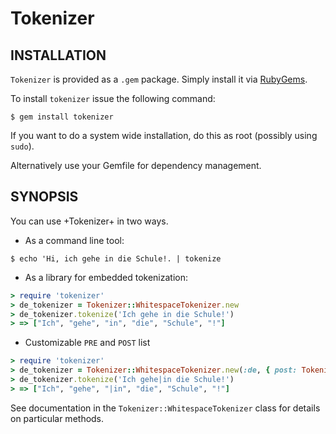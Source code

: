 # Tokenizer

## INSTALLATION
`Tokenizer` is provided as a `.gem` package. Simply install it via
[RubyGems](http://rubygems.org/gems/tokenizer).

To install `tokenizer` issue the following command:

``` shell
$ gem install tokenizer
```

If you want to do a system wide installation, do this as root
(possibly using `sudo`).

Alternatively use your Gemfile for dependency management.

## SYNOPSIS

You can use +Tokenizer+ in two ways.
* As a command line tool:

``` shell
$ echo 'Hi, ich gehe in die Schule!. | tokenize
```

* As a library for embedded tokenization:

``` ruby
> require 'tokenizer'
> de_tokenizer = Tokenizer::WhitespaceTokenizer.new
> de_tokenizer.tokenize('Ich gehe in die Schule!')
> => ["Ich", "gehe", "in", "die", "Schule", "!"]
```

* Customizable `PRE` and `POST` list

``` ruby
> require 'tokenizer'
> de_tokenizer = Tokenizer::WhitespaceTokenizer.new(:de, { post: Tokenizer::Tokenizer::POST + ['|'] })
> de_tokenizer.tokenize('Ich gehe|in die Schule!')
> => ["Ich", "gehe", "|in", "die", "Schule", "!"]
```

See documentation in the `Tokenizer::WhitespaceTokenizer` class for details
on particular methods.
